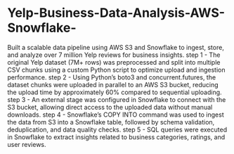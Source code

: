 # Yelp-Business-Data-Analysis-AWS-Snowflake-
Built a scalable data pipeline using AWS S3 and Snowflake to ingest, store, and analyze over 7 million Yelp reviews for business insights.
step 1 - The original Yelp dataset (7M+ rows) was preprocessed and split into multiple CSV chunks using a custom Python script to optimize upload and ingestion performance.
step 2 - Using Python’s boto3 and concurrent.futures, the dataset chunks were uploaded in parallel to an AWS S3 bucket, reducing the upload time by approximately 60% compared to sequential uploading.
step 3 - An external stage was configured in Snowflake to connect with the S3 bucket, allowing direct access to the uploaded data without manual downloads.
step 4 - Snowflake’s COPY INTO command was used to ingest the data from S3 into a Snowflake table, followed by schema validation, deduplication, and data quality checks.
step 5 - SQL queries were executed in Snowflake to extract insights related to business categories, ratings, and user reviews. 

